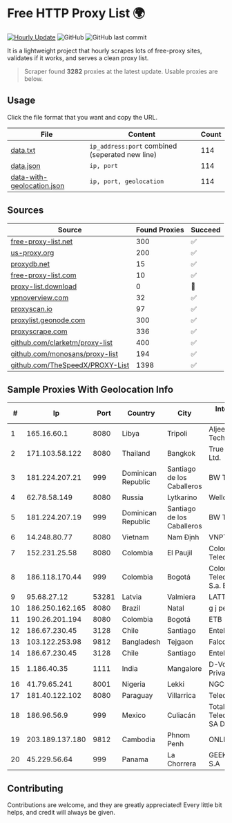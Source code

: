 
# Free HTTP Proxy List 🌍

[![Hourly Update](https://github.com/mertguvencli/http-proxy-list/actions/workflows/main.yml/badge.svg?branch=main)](https://github.com/mertguvencli/http-proxy-list/actions/workflows/main.yml)
![GitHub](https://img.shields.io/github/license/mertguvencli/http-proxy-list)
![GitHub last commit](https://img.shields.io/github/last-commit/mertguvencli/http-proxy-list)

It is a lightweight project that hourly scrapes lots of free-proxy sites, validates if it works, and serves a clean proxy list.


> Scraper found **3282** proxies at the latest update. Usable proxies are below.

## Usage

Click the file format that you want and copy the URL.


|File|Content|Count|
|----|-------|-----|
|[data.txt](https://raw.githubusercontent.com/mertguvencli/http-proxy-list/main/proxy-list/data.txt)|`ip_address:port` combined (seperated new line)|114|
|[data.json](https://raw.githubusercontent.com/mertguvencli/http-proxy-list/main/proxy-list/data.json)|`ip, port`|114|
|[data-with-geolocation.json](https://raw.githubusercontent.com/mertguvencli/http-proxy-list/main/proxy-list/data-with-geolocation.json)|`ip, port, geolocation`|114|

## Sources

|Source|Found Proxies|Succeed|
|------|-------------|-------|
|[free-proxy-list.net](https://free-proxy-list.net)|300|✅|
|[us-proxy.org](https://www.us-proxy.org)|200|✅|
|[proxydb.net](http://proxydb.net)|15|✅|
|[free-proxy-list.com](https://free-proxy-list.com/?page=&port=&type%5B%5D=http&type%5B%5D=https&up_time=0&search=Search)|10|✅|
|[proxy-list.download](https://www.proxy-list.download/HTTP)|0|🚫|
|[vpnoverview.com](https://vpnoverview.com/privacy/anonymous-browsing/free-proxy-servers)|32|✅|
|[proxyscan.io](https://www.proxyscan.io)|97|✅|
|[proxylist.geonode.com](https://proxylist.geonode.com/api/proxy-list?limit=300&page=1&sort_by=lastChecked&sort_type=desc&protocols=http,https)|300|✅|
|[proxyscrape.com](https://api.proxyscrape.com/v2/?request=displayproxies&protocol=http&timeout=10000&country=all&ssl=all&anonymity=all)|336|✅|
|[github.com/clarketm/proxy-list](https://raw.githubusercontent.com/clarketm/proxy-list/master/proxy-list-raw.txt)|400|✅|
|[github.com/monosans/proxy-list](https://raw.githubusercontent.com/monosans/proxy-list/main/proxies/http.txt)|194|✅|
|[github.com/TheSpeedX/PROXY-List](https://raw.githubusercontent.com/TheSpeedX/PROXY-List/master/http.txt)|1398|✅|


## Sample Proxies With Geolocation Info

|#|Ip|Port|Country|City|Internet Service Provider|
|-|--|----|-------|----|-------------------------|
|1|165.16.60.1|8080|Libya|Tripoli|Aljeel Aljadeed For Technology|
|2|171.103.58.122|8080|Thailand|Bangkok|True Internet Co., Ltd.|
|3|181.224.207.21|999|Dominican Republic|Santiago de los Caballeros|BW TELECOM|
|4|62.78.58.149|8080|Russia|Lytkarino|Wellcom ISP|
|5|181.224.207.19|999|Dominican Republic|Santiago de los Caballeros|BW TELECOM|
|6|14.248.80.77|8080|Vietnam|Nam Định|VNPT|
|7|152.231.25.58|8080|Colombia|El Paujil|Colombiatel Telecomunicaciones|
|8|186.118.170.44|999|Colombia|Bogotá|Colombia Telecomunicaciones S.a. ESP|
|9|95.68.27.12|53281|Latvia|Valmiera|LATTELEKOM|
|10|186.250.162.165|8080|Brazil|Natal|g j pereira|
|11|190.26.201.194|8080|Colombia|Bogotá|ETB - Colombia|
|12|186.67.230.45|3128|Chile|Santiago|Entel Chile S.A.|
|13|103.122.253.98|9812|Bangladesh|Tejgaon|Falcon Link|
|14|186.67.230.45|3128|Chile|Santiago|Entel Chile S.A.|
|15|1.186.40.35|1111|India|Mangalore|D-VoiS Broadband Private Limited|
|16|41.79.65.241|8001|Nigeria|Lekki|NGCOM|
|17|181.40.122.102|8080|Paraguay|Villarrica|Telecel S.A.|
|18|186.96.56.9|999|Mexico|Culiacán|Total Play Telecomunicaciones SA De CV|
|19|203.189.137.180|9812|Cambodia|Phnom Penh|ONLINE|
|20|45.229.56.64|999|Panama|La Chorrera|GEEK NETWORKS, S.A|



## Contributing

Contributions are welcome, and they are greatly appreciated! Every
little bit helps, and credit will always be given.


